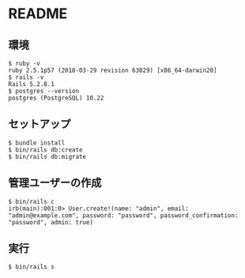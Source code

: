 # README

## 環境

```
$ ruby -v
ruby 2.5.1p57 (2018-03-29 revision 63029) [x86_64-darwin20]
$ rails -v
Rails 5.2.8.1
$ postgres --version
postgres (PostgreSQL) 10.22
```

## セットアップ

```
$ bundle install
$ bin/rails db:create
$ bin/rails db:migrate
```

## 管理ユーザーの作成

```
$ bin/rails c
irb(main):001:0> User.create!(name: "admin", email: "admin@example.com", password: "password", password_confirmation: "password", admin: true)
```

## 実行

```
$ bin/rails s
```
